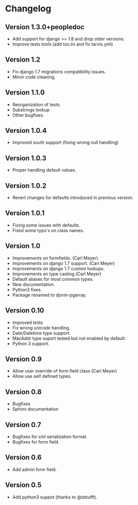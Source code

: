 # Changelog #

## Version 1.3.0+peopledoc ##

- Add support for django >= 1.8 and drop older versions.
- Improve tests tools (add tox.ini and fix tarvis.yml)

## Version 1.2 ##

- Fix django 1.7 migrations compatibility issues.
- Minor code cleaning.

## Version 1.1.0 ##

- Reorganization of tests.
- Substrings lookup
- Other bugfixes.

## Version 1.0.4 ##

- Improved south support (fixing wrong null handling)

## Version 1.0.3 ##

- Proper handling default values.

## Version 1.0.2 ##

- Revert changes for defaults introduced in previous version.

## Version 1.0.1 ##

- Fixing some issues with defaults.
- Fixed some typo's on class names.

## Version 1.0 ##

- Improvements on formfields. (Carl Meyer)
- Improvements on django 1.7 support. (Carl Meyer)
- Improvements on django 1.7 custom lookups.
- Improvements on type casting (Carl Meyer)
- Default aliases for most common types.
- New documentation.
- Python3 fixes.
- Package renamed to djorm-pgarray.

## Version 0.10 ##

- Improved tests
- Fix wrong unicode handling.
- Date/Datetime type support.
- MacAddr type suport tested but not enabled by default.
- Python 3 support.

## Version 0.9 ##

- Allow user override of form field class (Carl Meyer)
- Allow use self defined types.

## Version 0.8 ##

- Bugfixes
- Sphinx documentation

## Version 0.7 ##

- Bugfixes for xml serialization format.
- Bugfixes for form field.

## Version 0.6 ##

- Add admin form field.

## Version 0.5 ##

- Add python3 suppot (thanks to @dstufft).


